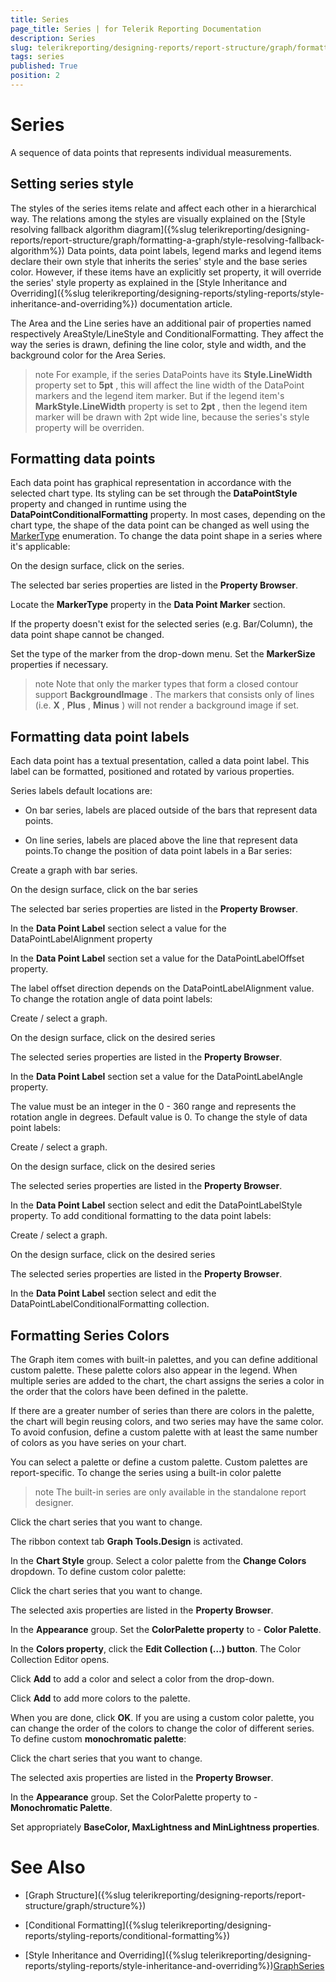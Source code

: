 ```yaml
---
title: Series
page_title: Series | for Telerik Reporting Documentation
description: Series
slug: telerikreporting/designing-reports/report-structure/graph/formatting-a-graph/series
tags: series
published: True
position: 2
---
```


# Series



A sequence of data points that represents individual measurements.

## Setting series style

The styles of the series items relate and affect each other in a hierarchical way. The relations among the styles are visually explained on the
          [Style resolving fallback algorithm diagram]({%slug telerikreporting/designing-reports/report-structure/graph/formatting-a-graph/style-resolving-fallback-algorithm%})
          Data points, data point labels, legend marks and legend items declare their own style that inherits the series' style
          and the base series color. However, if these items have an explicitly set property, it will override the series' style property as explained in the
          [Style Inheritance and Overriding]({%slug telerikreporting/designing-reports/styling-reports/style-inheritance-and-overriding%}) documentation article.
        

The Area and the Line series have an additional pair of properties named respectively AreaStyle/LineStyle and ConditionalFormatting.
          They affect the way the series is drawn, defining the line color, style and width, and the background color for the Area Series.
        

>note For example, if the series DataPoints have its  __Style.LineWidth__  property set to  __5pt__ , this will            affect the line width of the DataPoint markers and the legend item marker. But if the legend item's  __MarkStyle.LineWidth__  property            is set to  __2pt__ , then the legend item marker will be drawn with 2pt wide line, because the series's style property will be overriden.          


## Formatting data points

Each data point has graphical representation in accordance with the selected chart type. Its styling can be set through the 
          __DataPointStyle__ property and changed in runtime using the __DataPointConditionalFormatting__ property.
          In most cases, depending on the chart type, the shape of the data point can be changed as well using the
          [MarkerType](/reporting/api/Telerik.Reporting.LineSeries#collapsible-Telerik_Reporting_LineSeries_MarkerType) enumeration.
        To change the data point shape in a series where it's applicable: 

On the design surface, click on the series.
                

The selected bar series properties are listed in the __Property Browser__.
                

Locate the __MarkerType__  property in the __Data Point Marker__ section.
                

If the property doesn't exist for the selected series (e.g. Bar/Column), the data point shape cannot be changed.

Set the type of the marker from the drop-down menu. Set the __MarkerSize__ properties if necessary.
                

>note Note that only the marker types that form a closed contour support  __BackgroundImage__ . The markers                  that consists only of lines (i.e.  __X__ ,  __Plus__ ,  __Minus__ )                  will not render a background image if set.                


## Formatting data point labels

Each data point has a textual presentation, called a data point label.
          This label can be formatted, positioned and rotated by various properties.
        

Series labels default locations are:

* On bar series, labels are placed outside of the bars that represent data points.

* On line series, labels are placed above the line that represent data points.To change the position of data point labels in a Bar series:

Create a graph with bar series.

On the design surface, click on the bar series

The selected bar series properties are listed in the __Property Browser__.
                

In the __Data Point Label__ section select a value for the DataPointLabelAlignment property
                

In the __Data Point Label__ section set a value for the DataPointLabelOffset property.
                

The label offset direction depends on the DataPointLabelAlignment value.
                To change the rotation angle of data point labels:

Create / select a graph.

On the design surface, click on the desired series

The selected series properties are listed in the __Property Browser__.
                

In the __Data Point Label__ section set a value for the DataPointLabelAngle property.
                

The value must be an integer in the 0 - 360 range and represents the rotation angle in degrees.
                  Default value is 0.
                To change the style of data point labels:

Create / select a graph.

On the design surface, click on the desired series

The selected series properties are listed in the __Property Browser__.
                

In the __Data Point Label__ section select and edit the DataPointLabelStyle property.
                To add conditional formatting to the data point labels:

Create / select a graph.

On the design surface, click on the desired series

The selected series properties are listed in the __Property Browser__.
                

In the __Data Point Label__ section select and edit the DataPointLabelConditionalFormatting collection.
                

## Formatting Series Colors

The Graph item comes with built-in palettes, and you can define additional custom palette.
          These palette colors also appear in the legend.
          When multiple series are added to the chart, the chart assigns the series a color in the order
          that the colors have been defined in the palette.
        

If there are a greater number of series than there are colors in the palette,
          the chart will begin reusing colors, and two series may have the same color.
          To avoid confusion, define a custom palette with at least the same number of colors as you have series on your chart.
        

You can select a palette or define a custom palette. Custom palettes are report-specific.
        To change the series using a built-in color palette

>note             The built-in series are only available in the standalone report designer.          


Click the chart series that you want to change.

The ribbon context tab __Graph Tools.Design__ is activated.
                

In the __Chart Style__ group. Select a color palette from the
                  __Change Colors__ dropdown.
                To define custom color palette:

Click the chart series that you want to change.

The selected axis properties are listed in the __Property Browser__.
                

In the __Appearance__ group. Set the __ColorPalette property__ to -
                  __Color Palette__.
                

In the __Colors property__, click the __Edit Collection (…) button__.
                  The Color Collection Editor opens.
                

Click __Add__ to add a color and select a color from the drop-down.
                

Click __Add__ to add more colors to the palette.
                

When you are done, click __OK__.
                If you are using a custom color palette, you can change the order of the colors to change the color of different series.
            To define custom __monochromatic palette__:
          

Click the chart series that you want to change.

The selected axis properties are listed in the __Property Browser__.
                

In the __Appearance__ group. Set the ColorPalette property to -
                  __Monochromatic Palette__.
                

Set appropriately __BaseColor, MaxLightness and MinLightness properties__.
                

# See Also


 * [Graph Structure]({%slug telerikreporting/designing-reports/report-structure/graph/structure%})

 * [Conditional Formatting]({%slug telerikreporting/designing-reports/styling-reports/conditional-formatting%})

 * [Style Inheritance and Overriding]({%slug telerikreporting/designing-reports/styling-reports/style-inheritance-and-overriding%})[GraphSeries](/reporting/api/Telerik.Reporting.GraphSeries)
